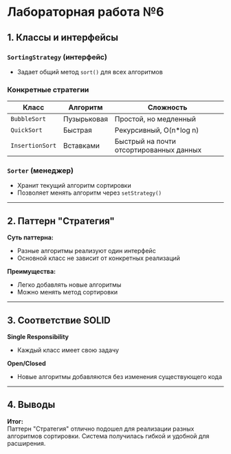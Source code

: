 # Лабораторная работа №6  

## 1. Классы и интерфейсы  

### `SortingStrategy` (интерфейс)  
- Задает общий метод `sort()` для всех алгоритмов  

### Конкретные стратегии  
|      Класс       |  Алгоритм   |               Сложность                 |  
|------------------|-------------|-----------------------------------------|  
| `BubbleSort`     | Пузырьковая | Простой, но медленный                   |  
| `QuickSort`      | Быстрая     | Рекурсивный, O(n*log n)                 |  
| `InsertionSort`  | Вставками   | Быстрый на почти отсортированных данных |  

### `Sorter` (менеджер)  

- Хранит текущий алгоритм сортировки  
- Позволяет менять алгоритм через `setStrategy()`  

---

## 2. Паттерн "Стратегия"  

**Суть паттерна:**  
- Разные алгоритмы реализуют один интерфейс  
- Основной класс не зависит от конкретных реализаций  

**Преимущества:**  
- Легко добавлять новые алгоритмы  
- Можно менять метод сортировки


---

## 3. Соответствие SOLID  

**Single Responsibility** 
- Каждый класс имеет свою задачу 

**Open/Closed** 
- Новые алгоритмы добавляются без изменения существующего кода 

---

## 4. Выводы  

**Итог:**  
Паттерн "Стратегия" отлично подошел для реализации разных алгоритмов сортировки. Система получилась гибкой и удобной для расширения.  
